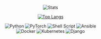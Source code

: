 <div align="center">
  
![Stats](https://github-readme-stats.vercel.app/api?username=JH-LEE-KR&include_all_commits=false&theme=default&show_icons=true?count_private=true)

[![Top Langs](https://github-readme-stats.vercel.app/api/top-langs/?username=JH-LEE-KR&layout=compact)](https://github.com/anuraghazra/github-readme-stats)

![Python](https://img.shields.io/badge/python-3670A0?style=for-the-badge&logo=python&logoColor=white)
![PyTorch](https://img.shields.io/badge/PyTorch-%23EE4C2C.svg?style=for-the-badge&logo=PyTorch&logoColor=white)
![Shell Script](https://img.shields.io/badge/shell_script-%23121011.svg?style=for-the-badge&logo=gnu-bash&logoColor=white)
![Ansible](https://img.shields.io/badge/Ansible-%23EE0000?style=for-the-badge&logo=ansible&logoColor=white)
<br>
![Docker](https://img.shields.io/badge/docker-%230db7ed.svg?style=for-the-badge&logo=docker&logoColor=white)
![Kubernetes](https://img.shields.io/badge/kubernetes-%23326ce5.svg?style=for-the-badge&logo=kubernetes&logoColor=white)
![Django](https://img.shields.io/badge/django-%23092E20.svg?style=for-the-badge&logo=django&logoColor=white)
</div>
